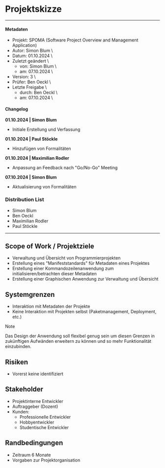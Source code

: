 # Projektskizze

---

#### Metadaten

- Projekt: SPOMA (Software Project Overview and Management Application)
- Autor: Simon Blum \
- Datum: 01.10.2024 \
- Zuletzt geändert \
  - von: Simon Blum \
  - am: 07.10.2024 \
- Version: 3 \
- Prüfer: Ben Oeckl \
- Letzte Freigabe \
  - durch: Ben Oeckl \
  - am: 07.10.2024 \

#### Changelog

**01.10.2024 | Simon Blum**

- Initiale Erstellung und Verfassung

**01.10.2024 | Paul Stöckle**

- Hinzufügen von Formalitäten

**01.10.2024 | Maximilian Rodler**

- Anpassung an Feedback nach "Go/No-Go" Meeting

**07.10.2024 | Simon Blum**

- Aktualisierung von Formalitäten

### Distribution List

- Simon Blum
- Ben Oeckl
- Maximilian Rodler
- Paul Stöckle

---

## Scope of Work / Projektziele

- Verwaltung und Übersicht von Programmierprojekten
- Erstellung eines "Manifeststandards" für Metadaten eines Projektes
- Erstellung einer Kommandozeilenanwendung zum initialisieren/betrachten dieser Metadaten
- Erstellung einer Graphischen Anwendung zur Verwaltung und Übersicht

## Systemgrenzen

- Interaktion mit Metadaten der Projekte
- Keine Interaktion mit Projekten selbst (Paketmanagement, Deployment, etc.)

> [!Note]
> Das Design der Anwendung soll flexibel genug sein um diesen Grenzen
> in zukünftigen Aufwänden erweitern zu können und so mehr Funktionalität
> einzubinden.

## Risiken

- Vorerst keine identifiziert

## Stakeholder

- Projektinterne Entwickler
- Auftraggeber (Dozent)
- Kunden:
  - Professionelle Entwickler
  - Hobbyentwickler
  - Studentische Entwickler

## Randbedingungen

- Zeitraum 6 Monate
- Vorgaben zur Projektorganisation
